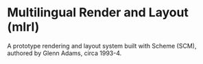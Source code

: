 # Multilingual Render and Layout (mlrl)

A prototype rendering and layout system built with Scheme (SCM), authored by Glenn Adams, circa 1993-4.
